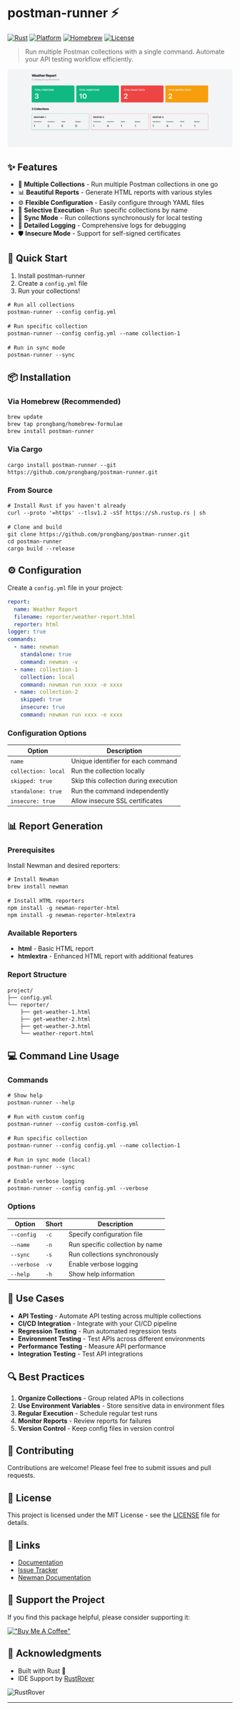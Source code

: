 # postman-runner ⚡️

[![Rust](https://img.shields.io/badge/Rust-1.70+-orange.svg)](https://www.rust-lang.org)
[![Platform](https://img.shields.io/badge/platform-Linux%20%7C%20macOS%20%7C%20Windows-blue.svg)](https://github.com/prongbang/postman-runner)
[![Homebrew](https://img.shields.io/badge/Homebrew-available-green.svg)](https://brew.sh)
[![License](https://img.shields.io/badge/License-MIT-yellow.svg)](LICENSE)

> Run multiple Postman collections with a single command. Automate your API testing workflow efficiently.

![postman-runner preview](screenshots/preview.png)

## ✨ Features

- 🚀 **Multiple Collections** - Run multiple Postman collections in one go
- 📊 **Beautiful Reports** - Generate HTML reports with various styles
- ⚙️ **Flexible Configuration** - Easily configure through YAML files
- 🎯 **Selective Execution** - Run specific collections by name
- 🔄 **Sync Mode** - Run collections synchronously for local testing
- 📝 **Detailed Logging** - Comprehensive logs for debugging
- 🛡️ **Insecure Mode** - Support for self-signed certificates

## 🚀 Quick Start

1. Install postman-runner
2. Create a `config.yml` file
3. Run your collections!

```shell
# Run all collections
postman-runner --config config.yml

# Run specific collection
postman-runner --config config.yml --name collection-1

# Run in sync mode
postman-runner --sync
```

## 📦 Installation

### Via Homebrew (Recommended)

```shell
brew update
brew tap prongbang/homebrew-formulae
brew install postman-runner
```

### Via Cargo

```shell
cargo install postman-runner --git https://github.com/prongbang/postman-runner.git
```

### From Source

```shell
# Install Rust if you haven't already
curl --proto '=https' --tlsv1.2 -sSf https://sh.rustup.rs | sh

# Clone and build
git clone https://github.com/prongbang/postman-runner.git
cd postman-runner
cargo build --release
```

## ⚙️ Configuration

Create a `config.yml` file in your project:

```yaml
report:
  name: Weather Report
  filename: reporter/weather-report.html
  reporter: html
logger: true
commands:
  - name: newman
    standalone: true
    command: newman -v
  - name: collection-1
    collection: local
    command: newman run xxxx -e xxxx
  - name: collection-2
    skipped: true
    insecure: true
    command: newman run xxxx -e xxxx
```

### Configuration Options

| Option | Description |
|--------|-------------|
| `name` | Unique identifier for each command |
| `collection: local` | Run the collection locally |
| `skipped: true` | Skip this collection during execution |
| `standalone: true` | Run the command independently |
| `insecure: true` | Allow insecure SSL certificates |

## 📊 Report Generation

### Prerequisites

Install Newman and desired reporters:

```shell
# Install Newman
brew install newman

# Install HTML reporters
npm install -g newman-reporter-html
npm install -g newman-reporter-htmlextra
```

### Available Reporters

- **html** - Basic HTML report
- **htmlextra** - Enhanced HTML report with additional features

### Report Structure

```
project/
├── config.yml
└── reporter/
    ├── get-weather-1.html
    ├── get-weather-2.html
    ├── get-weather-3.html
    └── weather-report.html
```

## 💻 Command Line Usage

### Commands

```shell
# Show help
postman-runner --help

# Run with custom config
postman-runner --config custom-config.yml

# Run specific collection
postman-runner --config config.yml --name collection-1

# Run in sync mode (local)
postman-runner --sync

# Enable verbose logging
postman-runner --config config.yml --verbose
```

### Options

| Option | Short | Description |
|--------|-------|-------------|
| `--config` | `-c` | Specify configuration file |
| `--name` | `-n` | Run specific collection by name |
| `--sync` | `-s` | Run collections synchronously |
| `--verbose` | `-v` | Enable verbose logging |
| `--help` | `-h` | Show help information |

## 🌟 Use Cases

- **API Testing** - Automate API testing across multiple collections
- **CI/CD Integration** - Integrate with your CI/CD pipeline
- **Regression Testing** - Run automated regression tests
- **Environment Testing** - Test APIs across different environments
- **Performance Testing** - Measure API performance
- **Integration Testing** - Test API integrations

## 🔍 Best Practices

1. **Organize Collections** - Group related APIs in collections
2. **Use Environment Variables** - Store sensitive data in environment files
3. **Regular Execution** - Schedule regular test runs
4. **Monitor Reports** - Review reports for failures
5. **Version Control** - Keep config files in version control

## 🤝 Contributing

Contributions are welcome! Please feel free to submit issues and pull requests.

## 📄 License

This project is licensed under the MIT License - see the [LICENSE](LICENSE) file for details.

## 🔗 Links

- [Documentation](https://github.com/prongbang/postman-runner/wiki)
- [Issue Tracker](https://github.com/prongbang/postman-runner/issues)
- [Newman Documentation](https://learning.postman.com/docs/running-collections/using-newman-cli/command-line-integration-with-newman/)

## 💖 Support the Project

If you find this package helpful, please consider supporting it:

[!["Buy Me A Coffee"](https://www.buymeacoffee.com/assets/img/custom_images/orange_img.png)](https://www.buymeacoffee.com/prongbang)

## 🙏 Acknowledgments

- Built with Rust 🦀
- IDE Support by [RustRover](https://www.jetbrains.com/rust/)

![RustRover](https://resources.jetbrains.com/help/img/idea/2024.3/RustRover_icon.svg)

---
